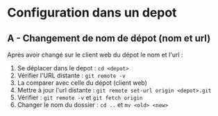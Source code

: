 # Configuration dans un depot

## A - Changement de nom de dépot (nom et url)

Après avoir changé sur le client web du dépot le nom et l'url :

1. Se déplacer dans le depot : `cd <depot>`
2. Vérifier l'URL distante : `git remote -v`
3. La comparer avec celle du dépot (client web)
4. Mettre à jour l'url distante : `git remote set-url origin <depot>.git`
5. Vérifier : `git remote -v` et `git fetch origin`
6. Changer le nom du dossier : `cd ..` et `mv <old> <new>`